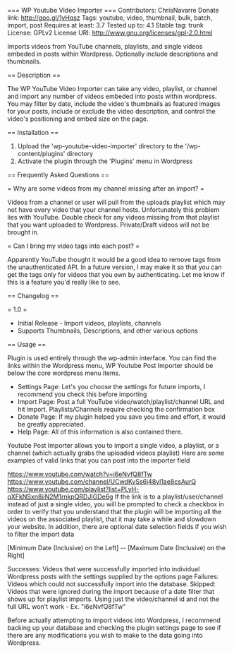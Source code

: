 === WP Youtube Video Importer ===
Contributors: ChrisNavarre
Donate link: http://goo.gl/1yHqsz
Tags: youtube, video, thumbnail, bulk, batch, import, post
Requires at least: 3.7
Tested up to: 4.1
Stable tag: trunk
License: GPLv2
License URI: http://www.gnu.org/licenses/gpl-2.0.html

Imports videos from YouTube channels, playlists, and single videos embeded in posts within Wordpress. Optionally include
descriptions and thumbnails.

== Description ==

The WP YouTube Video Importer can take any video, playlist, or channel and import any number of videos
embeded into posts within wordpress. You may filter by date, include the video's thumbnails as featured
images for your posts, include or exclude the video description, and control the video's positioning and
embed size on the page.

== Installation ==

1. Upload the 'wp-youtube-video-importer' directory to the '/wp-content/plugins' directory
2. Activate the plugin through the 'Plugins' menu in Wordpress

== Frequently Asked Questions ==

= Why are some videos from my channel missing after an import? =

Videos from a channel or user will pull from the uploads playlist which
may not have every video that your channel hosts. Unfortunately this problem
lies with YouTube. Double check for any videos missing
from that playlist that you want uploaded to Wordpress. 
Private/Draft videos will not be brought in.

= Can I bring my video tags into each post? =

Apparently YouTube thought it would be a good idea to remove
tags from the unauthenticated API. In a future version, I may
make it so that you can get the tags only for videos that you
own by authenticating. Let me know if this is a feature you'd
really like to see.

== Changelog ==

= 1.0 =
* Initial Release - Import videos, playlists, channels
* Supports Thumbnails, Descriptions, and other various options

== Usage ==

Plugin is used entirely through the wp-admin interface. You can find
the links within the Wordpress menu, WP Youtube Post Importer should
be below the core wordpress menu items.

- Settings Page: Let's you choose the settings for future imports, I recommend you check this before importing
- Import Page: Post a full YouTube video/watch/playlist/channel URL and hit import. Playlists/Channels require checking the confirmation box
- Donate Page: If my plugin helped you save you time and effort, it would be greatly appreciated.
- Help Page: All of this information is also contained there.

Youtube Post Importer allows you to import a single video, a playlist, or a channel (which actually grabs the uploaded videos playlist)
Here are some examples of valid links that you can post into the importer field

https://www.youtube.com/watch?v=i6eNvfQ8fTw
https://www.youtube.com/channel/UCwdKySs6j48yl1ae8csAurQ
https://www.youtube.com/playlist?list=PLyH-qXFkNSxn8iiN2M1rnkpQRDJIGDe6g
If the link is to a playlist/user/channel instead of just a single video, you will be prompted to check a checkbox in order to verify that you understand that the plugin will be importing all the videos on the associated playlist, that it may take a while and slowdown your website. In addition, there are optional date selection fields if you wish to filter the import data

[Minimum Date (Inclusive) on the Left] -- [Maximum Date (Inclusive) on the Right]

Successes:	Videos that were successfully imported into individual Wordpress posts with the settings supplied by the options page
Failures:	Videos which could not successfully import into the database.
Skipped:	Videos that were ignored during the import because of a date filter that shows up for playlist imports.
Using just the video/channel id and not the full URL won't work - Ex. "i6eNvfQ8fTw"

Before actually attempting to import videos into Wordpress, I recommend backing up your database and checking the plugin settings page to see if there are any modifications you wish to make to the data going into Wordpress.
